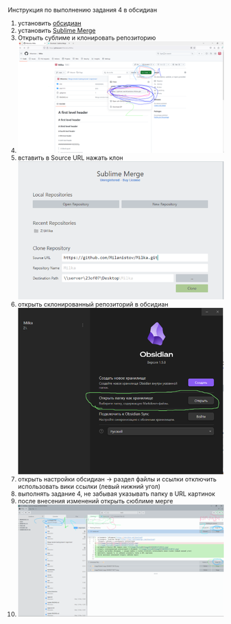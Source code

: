 Инструкция по выполнению задания 4 в обсидиан 
1. установить [обсидиан](https://obsidian.md/download)
2. установить [Sublime Merge](https://www.sublimemerge.com/download)
3.  Открыть сублиме и клонировать репозиторию
4. ![](image/Pasted%20image%2020240327125225.png)
5. вставить в Source URL нажать клон ![](image/Pasted%20image%2020240327130152.png)
6. открыть склонированный репозиторий в обсидиан ![](image/Pasted%20image%2020240327130717.png)
7. открыть настройки обсидиан -> раздел файлы и ссылки отключить использовать вики ссылки (левый нижний угол)
8. выполнять задание 4, не забывая указывать папку в URL картинок
9. после внесения изменений открыть сюблиме мерге 
10. ![](image/Pasted%20image%2020240327132021.png)

